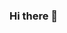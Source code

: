 ### Hi there 👋

<!--
**Luizfsn/luizfsn** is a ✨ _special_ ✨ repository because its `README.md` (this file) appears on your GitHub profile.

I'm Luiz F.Nunes.

:br: Information Security | Cybersecurity | Analyst SOC | Defense-in-depth | Cyber Security News | Blue Team | Infrastructure | Hacking :br:

Here are some ideas to get you started:

- 🔭 I’m currently working on ...
- 🌱 I’m currently learning ...
- 👯 I’m looking to collaborate on ...
- 🤔 I’m looking for help with ...
- 💬 Ask me about ...
- 📫 How to reach me: ...
- 😄 Pronouns: ...
- ⚡ Fun fact: ...
-->

